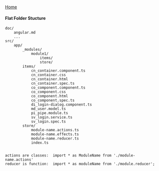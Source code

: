 [Home](../README.md)
#### Flat Folder Stucture

    doc/
    	angular.md
    	...
    src/
    	app/
    		_modules/
    			module1/
    				items/
    				store/
    		items/
    			cn_container.component.ts
    			cn_container.css
    			cn_container.html
    			cn_container.spec.ts
    			co_component.component.ts
    			co_component.css
    			co_component.html
    			co_component.spec.ts
    			di_login-dialog.component.ts
    			md_user.model.ts
    			pi_pipe.module.ts
    			sv_login.service.ts
    			sv_login.spec.ts
    		store/
    		    module-name.actions.ts 
    		    module-name.effects.ts 
    		    module-name.reducer.ts 
    		    index.ts


    actions are classes:  import * as ModuleName from './module-name.actions'
    reducer is function:  import * as moduleName from './module.reducer';
